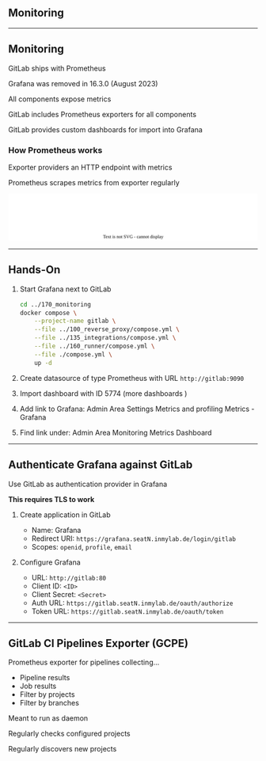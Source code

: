 <!-- .slide: id="gitlab_monitoring" class="vertical-center" -->

<i class="fa-duotone fa-monitor-waveform fa-8x fa-duotone-colors" style="float: right; color: grey;"></i>

## Monitoring

---

## Monitoring

<i class="fa-duotone fa-monitor-waveform fa-4x fa-duotone-colors" style="float: right;"></i>

GitLab ships with Prometheus [](https://docs.gitlab.com/omnibus/settings/grafana.html)

Grafana was removed in 16.3.0 (August 2023) [](https://docs.gitlab.com/ee/update/deprecations.html?removal_milestone=16.3#bundled-grafana-deprecated-and-disabled)

All components expose metrics

GitLab includes Prometheus exporters for all components

GitLab provides custom dashboards for import into Grafana [](https://gitlab.com/gitlab-org/grafana-dashboards)

### How Prometheus works

Exporter providers an HTTP endpoint with metrics

Prometheus scrapes metrics from exporter regularly

![](150_gitlab/170_monitoring/prometheus.drawio.svg) <!-- .element: style="width: 65%;" -->

---

## Hands-On

1. Start Grafana next to GitLab

    ```bash
    cd ../170_monitoring
    docker compose \
        --project-name gitlab \
        --file ../100_reverse_proxy/compose.yml \
        --file ../135_integrations/compose.yml \
        --file ../160_runner/compose.yml \
        --file ./compose.yml \
        up -d
    ```

1. Create datasource of type Prometheus with URL `http://gitlab:9090`

1. Import dashboard with ID 5774 [](https://grafana.com/grafana/dashboards/5774-gitlab-omnibus/) (more dashboards [](https://grafana.com/grafana/dashboards/?search=gitlab&dataSource=prometheus))

1. Add link to Grafana: Admin Area <i class="fa-regular fa-arrow-right"></i> Settings <i class="fa-regular fa-arrow-right"></i> Metrics and profiling <i class="fa-regular fa-arrow-right"></i> Metrics - Grafana

1. Find link under: Admin Area <i class="fa-regular fa-arrow-right"></i> Monitoring <i class="fa-regular fa-arrow-right"></i> Metrics Dashboard

---

## Authenticate Grafana against GitLab

Use GitLab as authentication provider in Grafana

<i class="fa-duotone fa-solid fa-triangle-exclamation"></i> **This requires TLS to work** <i class="fa-duotone fa-solid fa-triangle-exclamation"></i>

1. Create application in GitLab
    - Name: Grafana
    - Redirect URI: `https://grafana.seatN.inmylab.de/login/gitlab`
    - Scopes: `openid`, `profile`, `email`

1. Configure Grafana
    - URL: `http://gitlab:80`
    - Client ID: `<ID>`
    - Client Secret: `<Secret>`
    - Auth URL: `https://gitlab.seatN.inmylab.de/oauth/authorize`
    - Token URL: `https://gitlab.seatN.inmylab.de/oauth/token`

---

## GitLab CI Pipelines Exporter (GCPE)

<i class="fa-duotone fa-hose fa-4x fa-duotone-colors" style="float: right;"></i>

Prometheus exporter for pipelines [](https://github.com/mvisonneau/gitlab-ci-pipelines-exporter) collecting...

- Pipeline results
- Job results
- Filter by projects
- Filter by branches

Meant to run as daemon

Regularly checks configured projects

Regularly discovers new projects
